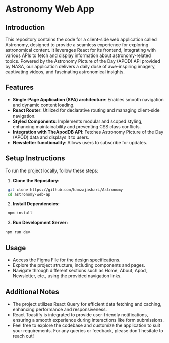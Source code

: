 # Astronomy Web App

## Introduction

This repository contains the code for a client-side web application called Astronomy, designed to provide a seamless experience for exploring astronomical content. It leverages React for its frontend, integrating with various APIs to fetch and display information about astronomy-related topics. Powered by the Astronomy Picture of the Day (APOD) API provided by NASA, our application delivers a daily dose of awe-inspiring imagery, captivating videos, and fascinating astronomical insights.

## Features

- **Single-Page Application (SPA) architecture**: Enables smooth navigation and dynamic content loading.
- **React Router**: Utilized for declarative routing and managing client-side navigation.
- **Styled Components**: Implements modular and scoped styling, enhancing maintainability and preventing CSS class conflicts.
- **Integration with TheApodDB API**: Fetches Astronomy Picture of the Day (APOD) data and displays it to users.
- **Newsletter functionality**: Allows users to subscribe for updates.

## Setup Instructions

To run the project locally, follow these steps:

1. **Clone the Repository:**
  ```sh
   git clone https://github.com/hamzajashari/Astronomy
   cd astronomy-web-ap
  ```
2. **Install Dependencies:**
  ```sh 
   npm install
  ```
3. **Run Development Server:**
  ```sh
  npm run dev
  ```
## Usage

- Access the Figma File for the design specifications.
- Explore the project structure, including components and pages.
- Navigate through different sections such as Home, About, Apod, Newsletter, etc., using the provided navigation links.

## Additional Notes

- The project utilizes React Query for efficient data fetching and caching, enhancing performance and responsiveness.
- React Toastify is integrated to provide user-friendly notifications, ensuring a smooth experience during interactions like form submissions.
- Feel free to explore the codebase and customize the application to suit your requirements. For any queries or feedback, please don't hesitate to reach out!